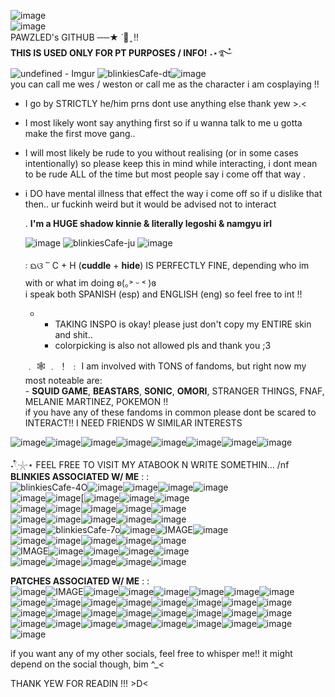 ![image](https://github.com/user-attachments/assets/83d74aec-c0ea-4c0f-ad8f-780a87b79993)     
![image](https://github.com/user-attachments/assets/f75b2cbd-3dc1-4309-8f4d-80f02f5492e6)    
PAWZLED's GITHUB ──★ ˙🧷 ̟ !!  
**THIS IS USED ONLY FOR PT PURPOSES / INFO!**  ˖⋆࿐໋    
![undefined - Imgur](https://github.com/user-attachments/assets/6e01c5a1-a80e-4fdb-bff6-0b29bcac8c2e)    ![blinkiesCafe-dt](https://github.com/user-attachments/assets/423df3ec-39c6-4d20-91dc-55034a7fc5ff)![image](https://i.imgur.com/SqpoYud.gif)     
   you can call me wes / weston or call me as the character i am cosplaying !!     
  - I go by STRICTLY he/him prns dont use anything else thank yew >.<      
-   I most likely wont say anything first so if u wanna talk to me u gotta make the first move gang..  
-  I  will most likely be rude to you without realising (or in some cases intentionally) so please keep this in mind while interacting, i dont mean to be rude ALL of the time
  but most people say i come off that way .
- i DO have mental illness that effect the way i come off so if u dislike that then..
  ur fuckinh weird but it would be advised not to interact
   
   . **I'm a HUGE shadow kinnie & literally legoshi & namgyu irl**    
   
   ![image](https://i.imgur.com/jipi0AF.gif) ![blinkiesCafe-ju](https://github.com/user-attachments/assets/6fe49119-472c-4b97-80a9-19c7bcafad36) ![image](https://i.imgur.com/ey9exLR.gif)

   ᭝ ᨳଓ ՟ C + H (**cuddle** + **hide**) IS PERFECTLY FINE, depending who im with or what im doing ʚ(｡˃ ᵕ ˂ )ɞ   
   i speak both SPANISH (esp) and ENGLISH (eng) so feel free to int !! 
   - - TAKING INSPO is okay! please just don't copy my ENTIRE skin and shit..
     - colorpicking is also not allowed pls and thank you ;3
     
  ﹒ 🕸️ ﹒ ！ ﹕ I am involved with TONS of fandoms, but right now my most noteable are:   
      - **SQUID GAME**, **BEASTARS**, **SONIC**, **OMORI**, STRANGER THINGS, FNAF, MELANIE MARTINEZ, POKEMON !!               
      if you have any of these fandoms in common please dont be scared to INTERACT!! I NEED FRIENDS W SIMILAR INTERESTS      
      
![image](https://images-wixmp-ed30a86b8c4ca887773594c2.wixmp.com/f/d8b2e940-803c-49fe-85a1-cda24fdc1e88/dayv7it-02c16228-3cb1-4f6c-bb7d-1c0ee6c64f47.gif?token=eyJ0eXAiOiJKV1QiLCJhbGciOiJIUzI1NiJ9.eyJzdWIiOiJ1cm46YXBwOjdlMGQxODg5ODIyNjQzNzNhNWYwZDQxNWVhMGQyNmUwIiwiaXNzIjoidXJuOmFwcDo3ZTBkMTg4OTgyMjY0MzczYTVmMGQ0MTVlYTBkMjZlMCIsIm9iaiI6W1t7InBhdGgiOiJcL2ZcL2Q4YjJlOTQwLTgwM2MtNDlmZS04NWExLWNkYTI0ZmRjMWU4OFwvZGF5djdpdC0wMmMxNjIyOC0zY2IxLTRmNmMtYmI3ZC0xYzBlZTZjNjRmNDcuZ2lmIn1dXSwiYXVkIjpbInVybjpzZXJ2aWNlOmZpbGUuZG93bmxvYWQiXX0.tHHhlg71-DzUddvN8I95AJmeoECRg94yqOJPST3Cgn0)![image](https://images-wixmp-ed30a86b8c4ca887773594c2.wixmp.com/f/d8b2e940-803c-49fe-85a1-cda24fdc1e88/dayv7it-02c16228-3cb1-4f6c-bb7d-1c0ee6c64f47.gif?token=eyJ0eXAiOiJKV1QiLCJhbGciOiJIUzI1NiJ9.eyJzdWIiOiJ1cm46YXBwOjdlMGQxODg5ODIyNjQzNzNhNWYwZDQxNWVhMGQyNmUwIiwiaXNzIjoidXJuOmFwcDo3ZTBkMTg4OTgyMjY0MzczYTVmMGQ0MTVlYTBkMjZlMCIsIm9iaiI6W1t7InBhdGgiOiJcL2ZcL2Q4YjJlOTQwLTgwM2MtNDlmZS04NWExLWNkYTI0ZmRjMWU4OFwvZGF5djdpdC0wMmMxNjIyOC0zY2IxLTRmNmMtYmI3ZC0xYzBlZTZjNjRmNDcuZ2lmIn1dXSwiYXVkIjpbInVybjpzZXJ2aWNlOmZpbGUuZG93bmxvYWQiXX0.tHHhlg71-DzUddvN8I95AJmeoECRg94yqOJPST3Cgn0)![image](https://images-wixmp-ed30a86b8c4ca887773594c2.wixmp.com/f/d8b2e940-803c-49fe-85a1-cda24fdc1e88/dayv7it-02c16228-3cb1-4f6c-bb7d-1c0ee6c64f47.gif?token=eyJ0eXAiOiJKV1QiLCJhbGciOiJIUzI1NiJ9.eyJzdWIiOiJ1cm46YXBwOjdlMGQxODg5ODIyNjQzNzNhNWYwZDQxNWVhMGQyNmUwIiwiaXNzIjoidXJuOmFwcDo3ZTBkMTg4OTgyMjY0MzczYTVmMGQ0MTVlYTBkMjZlMCIsIm9iaiI6W1t7InBhdGgiOiJcL2ZcL2Q4YjJlOTQwLTgwM2MtNDlmZS04NWExLWNkYTI0ZmRjMWU4OFwvZGF5djdpdC0wMmMxNjIyOC0zY2IxLTRmNmMtYmI3ZC0xYzBlZTZjNjRmNDcuZ2lmIn1dXSwiYXVkIjpbInVybjpzZXJ2aWNlOmZpbGUuZG93bmxvYWQiXX0.tHHhlg71-DzUddvN8I95AJmeoECRg94yqOJPST3Cgn0)![image](https://images-wixmp-ed30a86b8c4ca887773594c2.wixmp.com/f/d8b2e940-803c-49fe-85a1-cda24fdc1e88/dayv7it-02c16228-3cb1-4f6c-bb7d-1c0ee6c64f47.gif?token=eyJ0eXAiOiJKV1QiLCJhbGciOiJIUzI1NiJ9.eyJzdWIiOiJ1cm46YXBwOjdlMGQxODg5ODIyNjQzNzNhNWYwZDQxNWVhMGQyNmUwIiwiaXNzIjoidXJuOmFwcDo3ZTBkMTg4OTgyMjY0MzczYTVmMGQ0MTVlYTBkMjZlMCIsIm9iaiI6W1t7InBhdGgiOiJcL2ZcL2Q4YjJlOTQwLTgwM2MtNDlmZS04NWExLWNkYTI0ZmRjMWU4OFwvZGF5djdpdC0wMmMxNjIyOC0zY2IxLTRmNmMtYmI3ZC0xYzBlZTZjNjRmNDcuZ2lmIn1dXSwiYXVkIjpbInVybjpzZXJ2aWNlOmZpbGUuZG93bmxvYWQiXX0.tHHhlg71-DzUddvN8I95AJmeoECRg94yqOJPST3Cgn0)![image](https://images-wixmp-ed30a86b8c4ca887773594c2.wixmp.com/f/d8b2e940-803c-49fe-85a1-cda24fdc1e88/dayv7it-02c16228-3cb1-4f6c-bb7d-1c0ee6c64f47.gif?token=eyJ0eXAiOiJKV1QiLCJhbGciOiJIUzI1NiJ9.eyJzdWIiOiJ1cm46YXBwOjdlMGQxODg5ODIyNjQzNzNhNWYwZDQxNWVhMGQyNmUwIiwiaXNzIjoidXJuOmFwcDo3ZTBkMTg4OTgyMjY0MzczYTVmMGQ0MTVlYTBkMjZlMCIsIm9iaiI6W1t7InBhdGgiOiJcL2ZcL2Q4YjJlOTQwLTgwM2MtNDlmZS04NWExLWNkYTI0ZmRjMWU4OFwvZGF5djdpdC0wMmMxNjIyOC0zY2IxLTRmNmMtYmI3ZC0xYzBlZTZjNjRmNDcuZ2lmIn1dXSwiYXVkIjpbInVybjpzZXJ2aWNlOmZpbGUuZG93bmxvYWQiXX0.tHHhlg71-DzUddvN8I95AJmeoECRg94yqOJPST3Cgn0)![image](https://images-wixmp-ed30a86b8c4ca887773594c2.wixmp.com/f/d8b2e940-803c-49fe-85a1-cda24fdc1e88/dayv7it-02c16228-3cb1-4f6c-bb7d-1c0ee6c64f47.gif?token=eyJ0eXAiOiJKV1QiLCJhbGciOiJIUzI1NiJ9.eyJzdWIiOiJ1cm46YXBwOjdlMGQxODg5ODIyNjQzNzNhNWYwZDQxNWVhMGQyNmUwIiwiaXNzIjoidXJuOmFwcDo3ZTBkMTg4OTgyMjY0MzczYTVmMGQ0MTVlYTBkMjZlMCIsIm9iaiI6W1t7InBhdGgiOiJcL2ZcL2Q4YjJlOTQwLTgwM2MtNDlmZS04NWExLWNkYTI0ZmRjMWU4OFwvZGF5djdpdC0wMmMxNjIyOC0zY2IxLTRmNmMtYmI3ZC0xYzBlZTZjNjRmNDcuZ2lmIn1dXSwiYXVkIjpbInVybjpzZXJ2aWNlOmZpbGUuZG93bmxvYWQiXX0.tHHhlg71-DzUddvN8I95AJmeoECRg94yqOJPST3Cgn0)![image](https://images-wixmp-ed30a86b8c4ca887773594c2.wixmp.com/f/d8b2e940-803c-49fe-85a1-cda24fdc1e88/dayv7it-02c16228-3cb1-4f6c-bb7d-1c0ee6c64f47.gif?token=eyJ0eXAiOiJKV1QiLCJhbGciOiJIUzI1NiJ9.eyJzdWIiOiJ1cm46YXBwOjdlMGQxODg5ODIyNjQzNzNhNWYwZDQxNWVhMGQyNmUwIiwiaXNzIjoidXJuOmFwcDo3ZTBkMTg4OTgyMjY0MzczYTVmMGQ0MTVlYTBkMjZlMCIsIm9iaiI6W1t7InBhdGgiOiJcL2ZcL2Q4YjJlOTQwLTgwM2MtNDlmZS04NWExLWNkYTI0ZmRjMWU4OFwvZGF5djdpdC0wMmMxNjIyOC0zY2IxLTRmNmMtYmI3ZC0xYzBlZTZjNjRmNDcuZ2lmIn1dXSwiYXVkIjpbInVybjpzZXJ2aWNlOmZpbGUuZG93bmxvYWQiXX0.tHHhlg71-DzUddvN8I95AJmeoECRg94yqOJPST3Cgn0)![image](https://images-wixmp-ed30a86b8c4ca887773594c2.wixmp.com/f/d8b2e940-803c-49fe-85a1-cda24fdc1e88/dayv7it-02c16228-3cb1-4f6c-bb7d-1c0ee6c64f47.gif?token=eyJ0eXAiOiJKV1QiLCJhbGciOiJIUzI1NiJ9.eyJzdWIiOiJ1cm46YXBwOjdlMGQxODg5ODIyNjQzNzNhNWYwZDQxNWVhMGQyNmUwIiwiaXNzIjoidXJuOmFwcDo3ZTBkMTg4OTgyMjY0MzczYTVmMGQ0MTVlYTBkMjZlMCIsIm9iaiI6W1t7InBhdGgiOiJcL2ZcL2Q4YjJlOTQwLTgwM2MtNDlmZS04NWExLWNkYTI0ZmRjMWU4OFwvZGF5djdpdC0wMmMxNjIyOC0zY2IxLTRmNmMtYmI3ZC0xYzBlZTZjNjRmNDcuZ2lmIn1dXSwiYXVkIjpbInVybjpzZXJ2aWNlOmZpbGUuZG93bmxvYWQiXX0.tHHhlg71-DzUddvN8I95AJmeoECRg94yqOJPST3Cgn0)
      
˖𓍢ִִ໋𓇼⋆  FEEL FREE TO VISIT MY ATABOOK N WRITE SOMETHIN... /nf   
__**BLINKIES ASSOCIATED W/ ME**__ : :    
![blinkiesCafe-4O](https://github.com/user-attachments/assets/f413c089-19dd-42e7-9fda-c6bfc556b3e4)![image](https://images-wixmp-ed30a86b8c4ca887773594c2.wixmp.com/f/65c61b78-1886-4f6e-bf9d-c1e26cdde70a/dd9wz60-f5ae7c43-ed88-442d-9829-9a5b0ffd36fd.gif?token=eyJ0eXAiOiJKV1QiLCJhbGciOiJIUzI1NiJ9.eyJzdWIiOiJ1cm46YXBwOjdlMGQxODg5ODIyNjQzNzNhNWYwZDQxNWVhMGQyNmUwIiwiaXNzIjoidXJuOmFwcDo3ZTBkMTg4OTgyMjY0MzczYTVmMGQ0MTVlYTBkMjZlMCIsIm9iaiI6W1t7InBhdGgiOiJcL2ZcLzY1YzYxYjc4LTE4ODYtNGY2ZS1iZjlkLWMxZTI2Y2RkZTcwYVwvZGQ5d3o2MC1mNWFlN2M0My1lZDg4LTQ0MmQtOTgyOS05YTViMGZmZDM2ZmQuZ2lmIn1dXSwiYXVkIjpbInVybjpzZXJ2aWNlOmZpbGUuZG93bmxvYWQiXX0.fq_pd_k0TYB3FaLGM88naNMXYWumDEMoMYjd2tzSem4)![image](https://images-wixmp-ed30a86b8c4ca887773594c2.wixmp.com/f/7f07c132-6e55-4943-9bb7-dbef21458a42/dfypne4-e432cb14-ea07-4976-9ba1-c8743c33135f.gif?token=eyJ0eXAiOiJKV1QiLCJhbGciOiJIUzI1NiJ9.eyJzdWIiOiJ1cm46YXBwOjdlMGQxODg5ODIyNjQzNzNhNWYwZDQxNWVhMGQyNmUwIiwiaXNzIjoidXJuOmFwcDo3ZTBkMTg4OTgyMjY0MzczYTVmMGQ0MTVlYTBkMjZlMCIsIm9iaiI6W1t7InBhdGgiOiJcL2ZcLzdmMDdjMTMyLTZlNTUtNDk0My05YmI3LWRiZWYyMTQ1OGE0MlwvZGZ5cG5lNC1lNDMyY2IxNC1lYTA3LTQ5NzYtOWJhMS1jODc0M2MzMzEzNWYuZ2lmIn1dXSwiYXVkIjpbInVybjpzZXJ2aWNlOmZpbGUuZG93bmxvYWQiXX0._Al5oEifaInfRDqH_3bwniw4ObQa-1sgyh_WiiM5XVY)![image](https://images-wixmp-ed30a86b8c4ca887773594c2.wixmp.com/f/dbd06e6e-b313-4acc-80d7-2f76026c8171/dg0y43r-50347747-4ea5-4256-ac3b-ab5e3566017b.gif?token=eyJ0eXAiOiJKV1QiLCJhbGciOiJIUzI1NiJ9.eyJzdWIiOiJ1cm46YXBwOjdlMGQxODg5ODIyNjQzNzNhNWYwZDQxNWVhMGQyNmUwIiwiaXNzIjoidXJuOmFwcDo3ZTBkMTg4OTgyMjY0MzczYTVmMGQ0MTVlYTBkMjZlMCIsIm9iaiI6W1t7InBhdGgiOiJcL2ZcL2RiZDA2ZTZlLWIzMTMtNGFjYy04MGQ3LTJmNzYwMjZjODE3MVwvZGcweTQzci01MDM0Nzc0Ny00ZWE1LTQyNTYtYWMzYi1hYjVlMzU2NjAxN2IuZ2lmIn1dXSwiYXVkIjpbInVybjpzZXJ2aWNlOmZpbGUuZG93bmxvYWQiXX0.EfSP_mUf224KBxaZ1S4FBYNx2c9Tuxb_VGQ9ZnWs98U)![image](https://images-wixmp-ed30a86b8c4ca887773594c2.wixmp.com/f/75d4bf6c-d9ca-4212-9679-2464859172fd/ddpp2tu-cd5382ae-cd94-4c4e-bc98-0c5aef809551.gif?token=eyJ0eXAiOiJKV1QiLCJhbGciOiJIUzI1NiJ9.eyJzdWIiOiJ1cm46YXBwOjdlMGQxODg5ODIyNjQzNzNhNWYwZDQxNWVhMGQyNmUwIiwiaXNzIjoidXJuOmFwcDo3ZTBkMTg4OTgyMjY0MzczYTVmMGQ0MTVlYTBkMjZlMCIsIm9iaiI6W1t7InBhdGgiOiJcL2ZcLzc1ZDRiZjZjLWQ5Y2EtNDIxMi05Njc5LTI0NjQ4NTkxNzJmZFwvZGRwcDJ0dS1jZDUzODJhZS1jZDk0LTRjNGUtYmM5OC0wYzVhZWY4MDk1NTEuZ2lmIn1dXSwiYXVkIjpbInVybjpzZXJ2aWNlOmZpbGUuZG93bmxvYWQiXX0.Fjvqv_zREqhvwtX3YL_py3IoqsmS60C-Aw_0Z9cx_Gs)     
![image](https://images-wixmp-ed30a86b8c4ca887773594c2.wixmp.com/f/5288aadd-fd59-45a5-925e-1bd7487027a5/dep3y1p-41e38a6a-396d-4061-a149-e9450f30b354.gif?token=eyJ0eXAiOiJKV1QiLCJhbGciOiJIUzI1NiJ9.eyJzdWIiOiJ1cm46YXBwOjdlMGQxODg5ODIyNjQzNzNhNWYwZDQxNWVhMGQyNmUwIiwiaXNzIjoidXJuOmFwcDo3ZTBkMTg4OTgyMjY0MzczYTVmMGQ0MTVlYTBkMjZlMCIsIm9iaiI6W1t7InBhdGgiOiJcL2ZcLzUyODhhYWRkLWZkNTktNDVhNS05MjVlLTFiZDc0ODcwMjdhNVwvZGVwM3kxcC00MWUzOGE2YS0zOTZkLTQwNjEtYTE0OS1lOTQ1MGYzMGIzNTQuZ2lmIn1dXSwiYXVkIjpbInVybjpzZXJ2aWNlOmZpbGUuZG93bmxvYWQiXX0.MKc6rPkqnIoZBRSVxsdklVdeQLEyBJzdIDnpNHHQuE8)![image](https://images-wixmp-ed30a86b8c4ca887773594c2.wixmp.com/f/dbd06e6e-b313-4acc-80d7-2f76026c8171/dg66sj4-9583ff66-57ca-4908-8087-6e782acacb7b.gif?token=eyJ0eXAiOiJKV1QiLCJhbGciOiJIUzI1NiJ9.eyJzdWIiOiJ1cm46YXBwOjdlMGQxODg5ODIyNjQzNzNhNWYwZDQxNWVhMGQyNmUwIiwiaXNzIjoidXJuOmFwcDo3ZTBkMTg4OTgyMjY0MzczYTVmMGQ0MTVlYTBkMjZlMCIsIm9iaiI6W1t7InBhdGgiOiJcL2ZcL2RiZDA2ZTZlLWIzMTMtNGFjYy04MGQ3LTJmNzYwMjZjODE3MVwvZGc2NnNqNC05NTgzZmY2Ni01N2NhLTQ5MDgtODA4Ny02ZTc4MmFjYWNiN2IuZ2lmIn1dXSwiYXVkIjpbInVybjpzZXJ2aWNlOmZpbGUuZG93bmxvYWQiXX0.OXbn0xKZRJ6KwoA4zhJ_XDtoX77UmscjjcunVT7uS_w)[![image](https://images-wixmp-ed30a86b8c4ca887773594c2.wixmp.com/f/dbd06e6e-b313-4acc-80d7-2f76026c8171/dfgg6ke-8776fda3-6814-44b8-bad8-9972534624dd.gif?token=eyJ0eXAiOiJKV1QiLCJhbGciOiJIUzI1NiJ9.eyJzdWIiOiJ1cm46YXBwOjdlMGQxODg5ODIyNjQzNzNhNWYwZDQxNWVhMGQyNmUwIiwiaXNzIjoidXJuOmFwcDo3ZTBkMTg4OTgyMjY0MzczYTVmMGQ0MTVlYTBkMjZlMCIsIm9iaiI6W1t7InBhdGgiOiJcL2ZcL2RiZDA2ZTZlLWIzMTMtNGFjYy04MGQ3LTJmNzYwMjZjODE3MVwvZGZnZzZrZS04Nzc2ZmRhMy02ODE0LTQ0YjgtYmFkOC05OTcyNTM0NjI0ZGQuZ2lmIn1dXSwiYXVkIjpbInVybjpzZXJ2aWNlOmZpbGUuZG93bmxvYWQiXX0.gl9Apey_G-U6R3ES4cqDlblrQjUvDqleIpDtDXd4asI)![image](https://images-wixmp-ed30a86b8c4ca887773594c2.wixmp.com/f/dbd06e6e-b313-4acc-80d7-2f76026c8171/dfsscj6-44a83d06-a60c-4d92-b236-9ce5115dd361.gif?token=eyJ0eXAiOiJKV1QiLCJhbGciOiJIUzI1NiJ9.eyJzdWIiOiJ1cm46YXBwOjdlMGQxODg5ODIyNjQzNzNhNWYwZDQxNWVhMGQyNmUwIiwiaXNzIjoidXJuOmFwcDo3ZTBkMTg4OTgyMjY0MzczYTVmMGQ0MTVlYTBkMjZlMCIsIm9iaiI6W1t7InBhdGgiOiJcL2ZcL2RiZDA2ZTZlLWIzMTMtNGFjYy04MGQ3LTJmNzYwMjZjODE3MVwvZGZzc2NqNi00NGE4M2QwNi1hNjBjLTRkOTItYjIzNi05Y2U1MTE1ZGQzNjEuZ2lmIn1dXSwiYXVkIjpbInVybjpzZXJ2aWNlOmZpbGUuZG93bmxvYWQiXX0.WswBhgW8l-rC8fKjq_BQ6xVtYM-XdqmZAQnYhtl7wss)![image](https://images-wixmp-ed30a86b8c4ca887773594c2.wixmp.com/f/5552cb82-6fb8-4c7f-9d29-a10b2e5daf6c/de4dle6-acf8ffb2-1a7f-4e62-8dbe-63e6c0e470da.gif?token=eyJ0eXAiOiJKV1QiLCJhbGciOiJIUzI1NiJ9.eyJzdWIiOiJ1cm46YXBwOjdlMGQxODg5ODIyNjQzNzNhNWYwZDQxNWVhMGQyNmUwIiwiaXNzIjoidXJuOmFwcDo3ZTBkMTg4OTgyMjY0MzczYTVmMGQ0MTVlYTBkMjZlMCIsIm9iaiI6W1t7InBhdGgiOiJcL2ZcLzU1NTJjYjgyLTZmYjgtNGM3Zi05ZDI5LWExMGIyZTVkYWY2Y1wvZGU0ZGxlNi1hY2Y4ZmZiMi0xYTdmLTRlNjItOGRiZS02M2U2YzBlNDcwZGEuZ2lmIn1dXSwiYXVkIjpbInVybjpzZXJ2aWNlOmZpbGUuZG93bmxvYWQiXX0.KB_I1gMnzJ8YpjJRG1M8xAvZ-F2SwcFZPu141YSiP78)      
![image](https://images-wixmp-ed30a86b8c4ca887773594c2.wixmp.com/f/dbd06e6e-b313-4acc-80d7-2f76026c8171/dgatzjz-899ad96d-b989-4bbc-9391-de8e9ec34a94.gif?token=eyJ0eXAiOiJKV1QiLCJhbGciOiJIUzI1NiJ9.eyJzdWIiOiJ1cm46YXBwOjdlMGQxODg5ODIyNjQzNzNhNWYwZDQxNWVhMGQyNmUwIiwiaXNzIjoidXJuOmFwcDo3ZTBkMTg4OTgyMjY0MzczYTVmMGQ0MTVlYTBkMjZlMCIsIm9iaiI6W1t7InBhdGgiOiJcL2ZcL2RiZDA2ZTZlLWIzMTMtNGFjYy04MGQ3LTJmNzYwMjZjODE3MVwvZGdhdHpqei04OTlhZDk2ZC1iOTg5LTRiYmMtOTM5MS1kZThlOWVjMzRhOTQuZ2lmIn1dXSwiYXVkIjpbInVybjpzZXJ2aWNlOmZpbGUuZG93bmxvYWQiXX0.m7JpTJhICrYzQj3jaSDCLDZPGH6VGcGidEz62se7eTc)![image](https://images-wixmp-ed30a86b8c4ca887773594c2.wixmp.com/f/dbd06e6e-b313-4acc-80d7-2f76026c8171/dfz5bpn-0ae5869f-c678-4914-8b5b-53f38a1da114.gif?token=eyJ0eXAiOiJKV1QiLCJhbGciOiJIUzI1NiJ9.eyJzdWIiOiJ1cm46YXBwOjdlMGQxODg5ODIyNjQzNzNhNWYwZDQxNWVhMGQyNmUwIiwiaXNzIjoidXJuOmFwcDo3ZTBkMTg4OTgyMjY0MzczYTVmMGQ0MTVlYTBkMjZlMCIsIm9iaiI6W1t7InBhdGgiOiJcL2ZcL2RiZDA2ZTZlLWIzMTMtNGFjYy04MGQ3LTJmNzYwMjZjODE3MVwvZGZ6NWJwbi0wYWU1ODY5Zi1jNjc4LTQ5MTQtOGI1Yi01M2YzOGExZGExMTQuZ2lmIn1dXSwiYXVkIjpbInVybjpzZXJ2aWNlOmZpbGUuZG93bmxvYWQiXX0.W31-bRdINEL_aL1LNPPGxDjVy3ROQhnEaiZwbyPj7pw)![image](https://images-wixmp-ed30a86b8c4ca887773594c2.wixmp.com/f/dbd06e6e-b313-4acc-80d7-2f76026c8171/deswla7-4693571a-e659-4066-b5f3-46a2ab63397d.gif?token=eyJ0eXAiOiJKV1QiLCJhbGciOiJIUzI1NiJ9.eyJzdWIiOiJ1cm46YXBwOjdlMGQxODg5ODIyNjQzNzNhNWYwZDQxNWVhMGQyNmUwIiwiaXNzIjoidXJuOmFwcDo3ZTBkMTg4OTgyMjY0MzczYTVmMGQ0MTVlYTBkMjZlMCIsIm9iaiI6W1t7InBhdGgiOiJcL2ZcL2RiZDA2ZTZlLWIzMTMtNGFjYy04MGQ3LTJmNzYwMjZjODE3MVwvZGVzd2xhNy00NjkzNTcxYS1lNjU5LTQwNjYtYjVmMy00NmEyYWI2MzM5N2QuZ2lmIn1dXSwiYXVkIjpbInVybjpzZXJ2aWNlOmZpbGUuZG93bmxvYWQiXX0.OEpMzO6e4RzK82jDafadGPQmFP_pLGRELTueULfvBBA)![image](https://images-wixmp-ed30a86b8c4ca887773594c2.wixmp.com/f/7f07c132-6e55-4943-9bb7-dbef21458a42/dfro09b-4b3092ec-5fc5-4981-916e-f674db7af56b.gif?token=eyJ0eXAiOiJKV1QiLCJhbGciOiJIUzI1NiJ9.eyJzdWIiOiJ1cm46YXBwOjdlMGQxODg5ODIyNjQzNzNhNWYwZDQxNWVhMGQyNmUwIiwiaXNzIjoidXJuOmFwcDo3ZTBkMTg4OTgyMjY0MzczYTVmMGQ0MTVlYTBkMjZlMCIsIm9iaiI6W1t7InBhdGgiOiJcL2ZcLzdmMDdjMTMyLTZlNTUtNDk0My05YmI3LWRiZWYyMTQ1OGE0MlwvZGZybzA5Yi00YjMwOTJlYy01ZmM1LTQ5ODEtOTE2ZS1mNjc0ZGI3YWY1NmIuZ2lmIn1dXSwiYXVkIjpbInVybjpzZXJ2aWNlOmZpbGUuZG93bmxvYWQiXX0._hWBxKyrUJLnKuFsj2OTrKmmtniaMDFNlzLMtIXenh0)![image](https://images-wixmp-ed30a86b8c4ca887773594c2.wixmp.com/f/dc6a6c7a-4360-4519-a52d-5aa34ce8d0b5/dcg4m3e-9c4fccbe-24a5-47cf-af73-93ec5da55371.gif?token=eyJ0eXAiOiJKV1QiLCJhbGciOiJIUzI1NiJ9.eyJzdWIiOiJ1cm46YXBwOjdlMGQxODg5ODIyNjQzNzNhNWYwZDQxNWVhMGQyNmUwIiwiaXNzIjoidXJuOmFwcDo3ZTBkMTg4OTgyMjY0MzczYTVmMGQ0MTVlYTBkMjZlMCIsIm9iaiI6W1t7InBhdGgiOiJcL2ZcL2RjNmE2YzdhLTQzNjAtNDUxOS1hNTJkLTVhYTM0Y2U4ZDBiNVwvZGNnNG0zZS05YzRmY2NiZS0yNGE1LTQ3Y2YtYWY3My05M2VjNWRhNTUzNzEuZ2lmIn1dXSwiYXVkIjpbInVybjpzZXJ2aWNlOmZpbGUuZG93bmxvYWQiXX0.lB005rhM04ZsmEssa7OjndP3bJB-4Ug1n17NPrt-ogk)   
![image](https://images-wixmp-ed30a86b8c4ca887773594c2.wixmp.com/f/7f07c132-6e55-4943-9bb7-dbef21458a42/dfyjkbq-05c166d0-27e9-432d-9b45-a6b810a87a6c.gif?token=eyJ0eXAiOiJKV1QiLCJhbGciOiJIUzI1NiJ9.eyJzdWIiOiJ1cm46YXBwOjdlMGQxODg5ODIyNjQzNzNhNWYwZDQxNWVhMGQyNmUwIiwiaXNzIjoidXJuOmFwcDo3ZTBkMTg4OTgyMjY0MzczYTVmMGQ0MTVlYTBkMjZlMCIsIm9iaiI6W1t7InBhdGgiOiJcL2ZcLzdmMDdjMTMyLTZlNTUtNDk0My05YmI3LWRiZWYyMTQ1OGE0MlwvZGZ5amticS0wNWMxNjZkMC0yN2U5LTQzMmQtOWI0NS1hNmI4MTBhODdhNmMuZ2lmIn1dXSwiYXVkIjpbInVybjpzZXJ2aWNlOmZpbGUuZG93bmxvYWQiXX0.M1B-glG6o4UqgoKEOt2DBn6tEtDCpv8MuZb8aFRLUAg)![image](https://images-wixmp-ed30a86b8c4ca887773594c2.wixmp.com/f/75d4bf6c-d9ca-4212-9679-2464859172fd/ddprd3f-b80e393d-486f-4a93-93fc-5a4dde3fd445.gif?token=eyJ0eXAiOiJKV1QiLCJhbGciOiJIUzI1NiJ9.eyJzdWIiOiJ1cm46YXBwOjdlMGQxODg5ODIyNjQzNzNhNWYwZDQxNWVhMGQyNmUwIiwiaXNzIjoidXJuOmFwcDo3ZTBkMTg4OTgyMjY0MzczYTVmMGQ0MTVlYTBkMjZlMCIsIm9iaiI6W1t7InBhdGgiOiJcL2ZcLzc1ZDRiZjZjLWQ5Y2EtNDIxMi05Njc5LTI0NjQ4NTkxNzJmZFwvZGRwcmQzZi1iODBlMzkzZC00ODZmLTRhOTMtOTNmYy01YTRkZGUzZmQ0NDUuZ2lmIn1dXSwiYXVkIjpbInVybjpzZXJ2aWNlOmZpbGUuZG93bmxvYWQiXX0.LTTZhkqxitc4ssD2_zkMiMo9y2EvZVBDPHp04Exu-7w)![image](https://64.media.tumblr.com/5d138942ac75363bda574a2f039e4e9b/72e2590fb9e2f26c-51/s250x400/6ca394878fa61678e63758cb4ba0b1d2e23d3f64.gifv)![image](https://64.media.tumblr.com/cd11aa964b00f552cf1f410355a819d5/72e2590fb9e2f26c-48/s250x400/accda2904d27c90754cfa3aac247e476f2fc2b98.gifv)![image](https://64.media.tumblr.com/605a8d1bfe37931ee3fc8ace709e6ea1/baf41b79d8f82464-ea/s250x400/d52bed510b9c4551302d74edf3e1204863c7afce.gifv)    
![image](https://64.media.tumblr.com/862566ecf23069ea9fe4412483fd0f54/21f22365cf0849e1-1f/s250x400/0ba9f8a3534408c0b098cf1f2a8cf45eabf5c780.gifv)![blinkiesCafe-7o](https://github.com/user-attachments/assets/66e03d16-3a91-45f7-af1f-0a08ee22e730)![image](https://64.media.tumblr.com/48d561fb0f833bbc07e5012635d0abdf/79db89ea4dd40b8f-d1/s250x400/69241b7fa9836f7b8e512a4a0ec05cfc602b4a34.webp)![IMAGE](https://64.media.tumblr.com/44f09d51d0c4654d8b9ed723d16035a3/79db89ea4dd40b8f-95/s250x400/7cd6d8aff90470c253196677210cb6e7c91cfbd6.webp)![image](https://64.media.tumblr.com/85129797db53bb94ef7fe6f061c07c6d/7fd8de99c27e763a-c8/s250x400/8ba53e60b9deb61159c7a00d174faaf0f39c5668.gifv)   
![image](https://64.media.tumblr.com/7512d6533efb78b7cd3d4b1ebe906d91/667a589991026385-ba/s250x400/cc14e9cd944a5f9362aaf83c22c3c666acd9c961.webp)![image](https://64.media.tumblr.com/4ac56af611dd16181c4703ddfa246ae4/667a589991026385-46/s250x400/4607363a6f0afd11a3d7026b085eb17cc77627ff.webp)![image](https://64.media.tumblr.com/9a9babd617a4cbea6029a1545b28c777/078cca2e9779fecc-74/s250x400/0abb242b108735a8c10853c9d645e0dc74265a64.webp)![image](https://64.media.tumblr.com/58ff2a6fa32350b2d24880a16f381daf/2ab066047e402f64-c7/s250x400/c181d6ffd480af94f5c6ef61c2d86cf002cf6a85.gifv)![image](https://64.media.tumblr.com/ed0ba3be5d0a814b03e374bf664e4140/b71712a04653810a-10/s250x400/a79728d855bf3c606a18d5d9dc276dc9b48713e3.gifv)   
![IMAGE](https://64.media.tumblr.com/111d102dd1999e863a8182168ceeacb9/169cb9b0dd13b3b4-f2/s250x400/a84b27e83f7db6ff93d7e145d0a0a13b1ce7f556.gifv)![image](https://64.media.tumblr.com/4ad6885e96c2bc10a9c2cff7ef73b69d/169cb9b0dd13b3b4-ee/s250x400/83d74094daf4813a1582fff97e23cf53dc8e17c2.gifv)![image](https://64.media.tumblr.com/b93503948129608c2324dc7a185cfe56/eb0baaabf3f47f82-e7/s250x400/99816bdb377b8d5ba6e8aa2ecf513d2a57490785.gifv)![image](https://64.media.tumblr.com/a88f69774a9be7831184f2c4096244cd/0a34a13c85e852f2-93/s250x400/5bb59738c8e89d85f5c8736d4d36ace76267d3d7.gifv)![image](https://64.media.tumblr.com/66e94733a1e0ab4a13034ed51a2359b1/a598377c6a367962-df/s250x400/fea991e750a112a37aa5263d8ca89beda102669b.gifv)    
![image](https://64.media.tumblr.com/91fbce034661b0a538cca97c3c645800/146ab06e377fb781-fb/s250x400/71e77c253a1c49aa033624c2db42ab6b25620da0.gifv)![image](https://64.media.tumblr.com/b9380ee4065d85779a0db6aa2a2b1fea/1d2be973767bf7c2-d9/s250x400/f355c791207be3108dbf625fb33bf2d97c4b87d8.gifv)![image](https://64.media.tumblr.com/23ede95b45878124603f522fe5d896cf/55f86490ee3c2328-70/s250x400/27eca6a36a173f6b239d3f2fd750c915ae9eef9f.webp)![image](https://64.media.tumblr.com/74426d69694e0c00d125fd04be6f56da/92a403593dc47e94-78/s250x400/dcac6af6a56ce74d895f5d7049c0ac9439072fe3.gifv)![image](https://64.media.tumblr.com/f29f2708d42dfe76ed7a828a2d2c709f/00cd0bbe7db616b4-4f/s250x400/8e3c33c529e19a64e34002a691ac98c5d87a0704.gifv)

**PATCHES ASSOCIATED W/ ME** : :     
![image](https://github.com/user-attachments/assets/82f8cb2d-3f20-4d2a-81f8-967949572756)![IMAGE](https://64.media.tumblr.com/54f3e982ef5e6b7e9328dc31c39443d4/a2b9a9b92798b874-97/s100x200/458e9a911a745f12ffa0ce2c9a2aca93b3c317d0.gifv)![image](https://64.media.tumblr.com/1e041ba8a6a7ce0f3a65ab5d039f64d8/291b57fc1bf1e0d5-cd/s100x200/0dc13c81662c8943dd01beba7321a835eaee52a4.gifv)![image](https://github.com/user-attachments/assets/d4cc1f0b-9947-461c-bc37-cfcb1ccb9678)![image](https://github.com/user-attachments/assets/92cf5b35-733d-426d-97df-4ed04376b6de)![image](https://github.com/user-attachments/assets/284ebafb-4185-4f28-b401-2846acb7953a)![image](https://github.com/user-attachments/assets/6b1c4021-579d-4743-9c69-17f4dd9a6d7d)![image](https://github.com/user-attachments/assets/2cbcef1b-4a31-410d-9ad9-7a876f8d2a3a)  
![image](https://github.com/user-attachments/assets/f3a6cdc6-ccb3-4cd1-9494-e851f29969b0)![image](https://github.com/user-attachments/assets/ba9d3f6a-e51d-4fd5-8386-a69b7d6eb115)![image](https://github.com/user-attachments/assets/9cbcc80b-fb85-4131-8fe9-218fc6194ad2)![image](https://github.com/user-attachments/assets/282cb42e-57a9-4b05-992b-c4b961e2014b)![image](https://64.media.tumblr.com/ba5dec72f3cb66164dbf1f41d87f0ff6/7fd8de99c27e763a-5e/s100x200/43b71b6a3b76239cb9ff9cf52843bba4e7ca2148.gifv)![image](https://64.media.tumblr.com/8799dd967b05d6d25073496ada2dcee6/7fd8de99c27e763a-fc/s100x200/a7bb7effcc93fe312a39d4878981617c455f008f.gifv)![image](https://64.media.tumblr.com/57ab9c261036b7d344cbce624a0060f7/2ab066047e402f64-31/s100x200/244cb180dd51e35a105bff165cb4be1aae7e4617.gifv)![image](https://64.media.tumblr.com/e04095460a6cf9620b2055f001f3a67e/e448f0a4ff1648a4-20/s100x200/7c4b54b2446987e574e7eed8432e67a3a3e4dab3.gifv)   
![image](https://github.com/user-attachments/assets/905290fb-bf5d-4752-989d-052117d76939)![image](https://64.media.tumblr.com/9f7aa7377efe3125cd1b656005fafed6/0f01ab9f4eaaa705-2a/s100x200/3adda988d89e162b29470f538c50669eeeae5192.gifv)![image](https://64.media.tumblr.com/1fb56041bb1b779966c4f37cef245dc9/a6969e4b8988d505-43/s100x200/d98b0f528b7f434eaaf016147449554d3c142e27.gifv)![image](https://github.com/user-attachments/assets/421f9c90-90b5-43b3-9907-1a4b75d573a2)![image](https://64.media.tumblr.com/4ffb5097b9df616aa51ee5c61499d611/6644ab2a224c6f45-de/s100x200/817e8a784365b2844a38043919919aa28a4447e8.gifv)![image](https://github.com/user-attachments/assets/123951d9-6f16-4221-848b-c2f0960c17ed)![image](https://64.media.tumblr.com/bf5c3ad57c9ac8d994976afdc782b83b/fba477b94dee7c81-50/s100x200/f4474544efd4bd58830412a8c73a8060ec3ab1f3.gifv)![image](https://github.com/user-attachments/assets/f3441bfd-d35d-4e01-9c4f-08d08d5ceec4)   
![image](https://64.media.tumblr.com/3711e8e13d106e8486d8d2bbff272c9d/40d6c983f54b2d4a-e9/s100x200/0f842d7f3ca991a8531728c407f93153673b5abe.gifv)![image](https://images-wixmp-ed30a86b8c4ca887773594c2.wixmp.com/f/d19e70a3-e416-4a17-9e76-fc9891f08420/d27nu3c-aa1c869e-1429-48b7-8dc9-6aa25ff2b404.gif?token=eyJ0eXAiOiJKV1QiLCJhbGciOiJIUzI1NiJ9.eyJzdWIiOiJ1cm46YXBwOjdlMGQxODg5ODIyNjQzNzNhNWYwZDQxNWVhMGQyNmUwIiwiaXNzIjoidXJuOmFwcDo3ZTBkMTg4OTgyMjY0MzczYTVmMGQ0MTVlYTBkMjZlMCIsIm9iaiI6W1t7InBhdGgiOiJcL2ZcL2QxOWU3MGEzLWU0MTYtNGExNy05ZTc2LWZjOTg5MWYwODQyMFwvZDI3bnUzYy1hYTFjODY5ZS0xNDI5LTQ4YjctOGRjOS02YWEyNWZmMmI0MDQuZ2lmIn1dXSwiYXVkIjpbInVybjpzZXJ2aWNlOmZpbGUuZG93bmxvYWQiXX0.bhPBsOH1KYI-4HQaespMj9oI2DsP6rsoQ5OKweARQIQ)![image](https://images-wixmp-ed30a86b8c4ca887773594c2.wixmp.com/f/1ee37a14-80b1-479d-a8b7-5a9661b86eae/d6wlu7f-78c1c1c4-72be-48df-8ee0-825802865408.gif?token=eyJ0eXAiOiJKV1QiLCJhbGciOiJIUzI1NiJ9.eyJzdWIiOiJ1cm46YXBwOjdlMGQxODg5ODIyNjQzNzNhNWYwZDQxNWVhMGQyNmUwIiwiaXNzIjoidXJuOmFwcDo3ZTBkMTg4OTgyMjY0MzczYTVmMGQ0MTVlYTBkMjZlMCIsIm9iaiI6W1t7InBhdGgiOiJcL2ZcLzFlZTM3YTE0LTgwYjEtNDc5ZC1hOGI3LTVhOTY2MWI4NmVhZVwvZDZ3bHU3Zi03OGMxYzFjNC03MmJlLTQ4ZGYtOGVlMC04MjU4MDI4NjU0MDguZ2lmIn1dXSwiYXVkIjpbInVybjpzZXJ2aWNlOmZpbGUuZG93bmxvYWQiXX0.ZasJ2SYzVs86MBjDfwK49CGLw9OYtiQPmRslfltw0ec)![image](https://64.media.tumblr.com/2117f192978bcd5c9352c704f2bc6091/d1b13d10a3b57c68-f3/s100x200/5b70790e25394852d0ed4105a61124046ca25399.gifv)![image](https://github.com/user-attachments/assets/e6748ffe-27e1-41e1-b848-6b777ed123e8)![image](https://64.media.tumblr.com/7731d2c665a7b2fdcba7c2446569a149/3347c16333dd2347-3f/s100x200/5c70302dde82621127074656cc7e1b1af4e22e61.gifv)![image](https://64.media.tumblr.com/0fa4846c9112719ceafbefab65336a7d/c80e07d9272333a9-b3/s100x200/7b1dd3032804b47597bde8282de850a89681a466.gifv)![image](https://github.com/user-attachments/assets/875ae014-761d-4d35-9d4e-236fff948e70)   
![image](https://github.com/user-attachments/assets/34ead36a-ce34-4d43-b51f-ea8d8d2d92eb)

if you want any of my other socials, feel free to whisper me!! 
it might depend on the social though, bim ^_<



















       
   THANK YEW FOR READIN !!! >D< 
